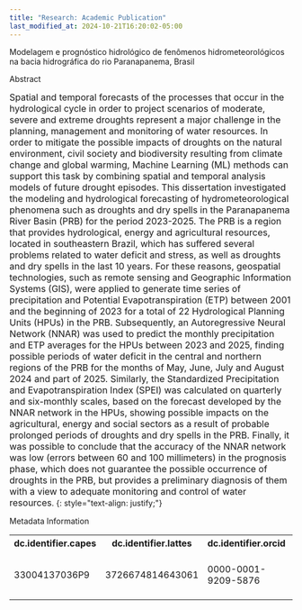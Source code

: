 ```yaml
---
title: "Research: Academic Publication"
last_modified_at: 2024-10-21T16:20:02-05:00
---
```


Modelagem e prognóstico hidrológico de fenômenos hidrometeorológicos na bacia hidrográfica do rio Paranapanema, Brasil

Abstract

<span style="font-size: 16px;">
Spatial and temporal forecasts of the processes that occur in the hydrological cycle in order to project scenarios of moderate, severe and extreme droughts represent a major challenge in the planning, management and monitoring of water resources. In order to mitigate the possible impacts of droughts on the natural environment, civil society and biodiversity resulting from climate change and global warming, Machine Learning (ML) methods can support this task by combining spatial and temporal analysis models of future drought episodes. This dissertation investigated the modeling and hydrological forecasting of hydrometeorological phenomena such as droughts and dry spells in the Paranapanema River Basin (PRB) for the period 2023-2025. The PRB is a region that provides hydrological, energy and agricultural resources, located in southeastern Brazil, which has suffered several problems related to water deficit and stress, as well as droughts and dry spells in the last 10 years. For these reasons, geospatial technologies, such as remote sensing and Geographic Information Systems (GIS), were applied to generate time series of precipitation and Potential Evapotranspiration (ETP) between 2001 and the beginning of 2023 for a total of 22 Hydrological Planning Units (HPUs) in the PRB. Subsequently, an Autoregressive Neural Network (NNAR) was used to predict the monthly precipitation and ETP averages for the HPUs between 2023 and 2025, finding possible periods of water deficit in the central and northern regions of the PRB for the months of May, June, July and August 2024 and part of 2025. Similarly, the Standardized Precipitation and Evapotranspiration Index (SPEI) was calculated on quarterly and six-monthly scales, based on the forecast developed by the NNAR network in the HPUs, showing possible impacts on the agricultural, energy and social sectors as a result of probable prolonged periods of droughts and dry spells in the PRB. Finally, it was possible to conclude that the accuracy of the NNAR network was low (errors between 60 and 100 millimeters) in the prognosis phase, which does not guarantee the possible occurrence of droughts in the PRB, but provides a preliminary diagnosis of them with a view to adequate monitoring and control of water resources</span>.
{: style="text-align: justify;"}

Metadata Information

<table>
  <tr>
    <th>dc.identifier.capes</th>
    <th>dc.identifier.lattes</th>
    <th>dc.identifier.orcid</th>
    <th>dc.identifier.uri</th>
    <th>dc.publisher</th>
  </tr>
  <tr>
    <td>33004137036P9</td>
    <td>3726674814643061</td>
    <td>0000-0001-9209-5876</td>
    <td>https://hdl.handle.net/11449/257904</td>
    <td>Universidade Estadual Paulista (Unesp)</td>
  </tr>
</table>
